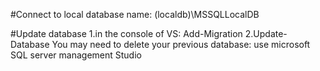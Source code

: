 #Connect to local database
name: (localdb)\MSSQLLocalDB

#Update database
1.in the console of VS: Add-Migration <migration name>
2.Update-Database
You may need to delete your previous database: use microsoft SQL server management Studio